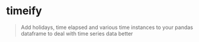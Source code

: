 # timeify
>Add holidays, time elapsed and various time instances to your pandas dataframe to deal with time series data better

